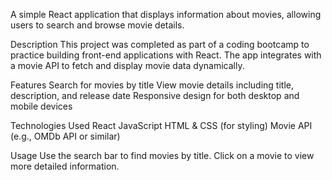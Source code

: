 A simple React application that displays information about movies, allowing users to search and browse movie details.

Description
This project was completed as part of a coding bootcamp to practice building front-end applications with React. The app integrates with a movie API to fetch and display movie data dynamically.

Features
Search for movies by title
View movie details including title, description, and release date
Responsive design for both desktop and mobile devices

Technologies Used
React
JavaScript
HTML & CSS (for styling)
Movie API (e.g., OMDb API or similar)

Usage
Use the search bar to find movies by title.
Click on a movie to view more detailed information.
